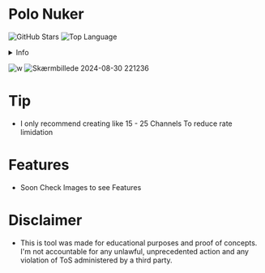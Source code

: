 # Polo Nuker
![GitHub Stars](https://img.shields.io/github/stars/valdemarkid/Polo-Nuker?color=6d00c1&logo=github)
![Top Language](https://img.shields.io/github/languages/top/valdemarkid/Polo-Nuker?color=6d00c1)

<details>
  <summary>Info</summary>
  <ol>
    <li>
    </li>
    <li>
      <ul>
          <ul>
          </ul>
      </ul>
    </li>
    <li><a href="#Features">Features</a></li>
    <li><a href="#Tip">Tip</a></li>
    <li><a href="#Disclaimer">Disclaimer</a></li>
  </ol>
</details>

![w](https://github.com/user-attachments/assets/1d245cd6-e5ad-4e0a-8c2a-2cbbf65aa334)
![Skærmbillede 2024-08-30 221236](https://github.com/user-attachments/assets/2383f64c-389b-4d07-9537-e429b673f9a3)

# Tip
- I only recommend creating like 15 - 25 Channels To reduce rate limidation

# Features
- Soon Check Images to see Features

# Disclaimer
- This is tool was made for educational purposes and proof of concepts. I'm not accountable for any unlawful, unprecedented action and any violation of ToS administered by a third party.

